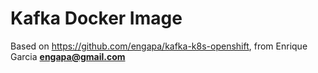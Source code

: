 # Kafka Docker Image

Based on https://github.com/engapa/kafka-k8s-openshift, from Enrique Garcia **engapa@gmail.com**
